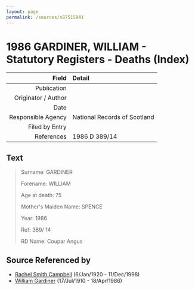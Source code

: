 ```yaml
---
layout: page
permalink: /sources/s87515941
---
```


# 1986 GARDINER, WILLIAM - Statutory Registers - Deaths (Index)

Field | Detail
---:|:---
Publication | 
Originator / Author | 
Date | 
Responsible Agency | National Records of Scotland
Filed by Entry | 
References | 1986 D 389/14

## Text

> Surname: GARDINER
>
> Forename: WILLIAM
>
> Age at death: 75
>
> Mother's Maiden Name: SPENCE
>
> Year: 1986
>
> Ref: 389/ 14
>
> RD Name: Coupar Angus
>

## Source Referenced by

* [Rachel Smith Campbell](../people/@40394043@-rachel-smith-campbell-b1920-1-6-d1998-12-11.md) (6/Jan/1920 - 11/Dec/1998)
* [William Gardiner](../people/@29232511@-william-gardiner-b1910-7-17-d1986-4-18.md) (17/Jul/1910 - 18/Apr/1986)
